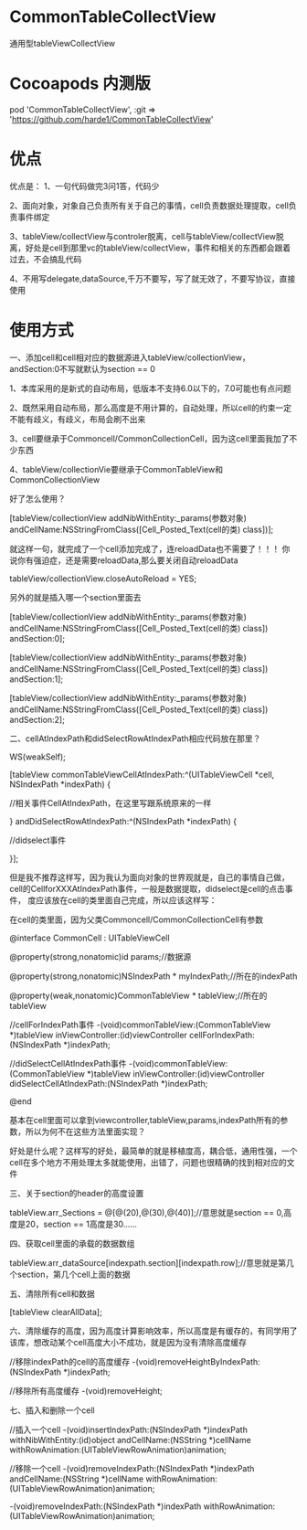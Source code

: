 # CommonTableCollectView
通用型tableViewCollectView


#  Cocoapods 内测版

 pod 'CommonTableCollectView', :git => 'https://github.com/harde1/CommonTableCollectView'


#  优点

优点是：
1、一句代码做完3问1答，代码少

2、面向对象，对象自己负责所有关于自己的事情，cell负责数据处理提取，cell负责事件绑定

3、tableView/collectView与controler脱离，cell与tableView/collectView脱离，好处是cell到那里vc的tableView/collectView，事件和相关的东西都会跟着过去，不会搞乱代码

4、不用写delegate,dataSource,千万不要写，写了就无效了，不要写协议，直接使用


#  使用方式

一、添加cell和cell相对应的数据源进入tableView/collectionView，andSection:0不写就默认为section == 0


1、本库采用的是新式的自动布局，低版本不支持6.0以下的，7.0可能也有点问题

2、既然采用自动布局，那么高度是不用计算的，自动处理，所以cell的约束一定不能有歧义，有歧义，布局会刷不出来

3、cell要继承于Commoncell/CommonCollectionCell，因为这cell里面我加了不少东西

4、tableView/collectionVie要继承于CommonTableView和CommonCollectionView

好了怎么使用？

[tableView/collectionView addNibWithEntity:_params(参数对象) andCellName:NSStringFromClass([Cell_Posted_Text(cell的类) class])];

就这样一句，就完成了一个cell添加完成了，连reloadData也不需要了！！！
你说你有强迫症，还是需要reloadData,那么要关闭自动reloadData

tableView/collectionView.closeAutoReload = YES;

另外的就是插入哪一个section里面去

[tableView/collectionView addNibWithEntity:_params(参数对象) andCellName:NSStringFromClass([Cell_Posted_Text(cell的类) class]) andSection:0];

[tableView/collectionView addNibWithEntity:_params(参数对象) andCellName:NSStringFromClass([Cell_Posted_Text(cell的类) class]) andSection:1];

[tableView/collectionView addNibWithEntity:_params(参数对象) andCellName:NSStringFromClass([Cell_Posted_Text(cell的类) class]) andSection:2];

二、cellAtIndexPath和didSelectRowAtIndexPath相应代码放在那里？

WS(weakSelf);

[tableView commonTableViewCellAtIndexPath:^(UITableViewCell *cell, NSIndexPath *indexPath) {

//相关事件CellAtIndexPath，在这里写跟系统原来的一样

} andDidSelectRowAtIndexPath:^(NSIndexPath *indexPath) {

//didselect事件

}];

但是我不推荐这样写，因为我认为面向对象的世界观就是，自己的事情自己做，cell的CellforXXXAtIndexPath事件，一般是数据提取，didselect是cell的点击事件，
度应该放在cell的类里面自己完成，所以应该这样写：

在cell的类里面，因为父类Commoncell/CommonCollectionCell有参数


@interface CommonCell : UITableViewCell


@property(strong,nonatomic)id params;//数据源

@property(strong,nonatomic)NSIndexPath * myIndexPath;//所在的indexPath

@property(weak,nonatomic)CommonTableView * tableView;//所在的tableView

//cellForIndexPath事件
-(void)commonTableView:(CommonTableView *)tableView inViewController:(id)viewController cellForIndexPath:(NSIndexPath *)indexPath;

//didSelectCellAtIndexPath事件
-(void)commonTableView:(CommonTableView *)tableView inViewController:(id)viewController didSelectCellAtIndexPath:(NSIndexPath *)indexPath;


@end

基本在cell里面可以拿到viewcontroller,tableView,params,indexPath所有的参数，所以为何不在这些方法里面实现？

好处是什么呢？这样写的好处，最简单的就是移植度高，耦合低，通用性强，一个cell在多个地方不用处理太多就能使用，出错了，问题也很精确的找到相对应的文件


三、关于section的header的高度设置

tableView.arr_Sections = @[@(20),@(30),@(40)];//意思就是section == 0,高度是20，section == 1高度是30……

四、获取cell里面的承载的数据数组

tableView.arr_dataSource[indexpath.section][indexpath.row];//意思就是第几个section，第几个cell上面的数据

五、清除所有cell和数据

[tableView clearAllData];

六、清除缓存的高度，因为高度计算影响效率，所以高度是有缓存的，有同学用了该库，想改动某个cell高度大小不成功，就是因为没有清除高度缓存

//移除indexPath的cell的高度缓存
-(void)removeHeightByIndexPath:(NSIndexPath *)indexPath;

//移除所有高度缓存
-(void)removeHeight;


七、插入和删除一个cell

//插入一个cell
-(void)insertIndexPath:(NSIndexPath *)indexPath withNibWithEntity:(id)object andCellName:(NSString *)cellName withRowAnimation:(UITableViewRowAnimation)animation;

//移除一个cell
-(void)removeIndexPath:(NSIndexPath *)indexPath andCellName:(NSString *)cellName withRowAnimation:(UITableViewRowAnimation)animation;

-(void)removeIndexPath:(NSIndexPath *)indexPath withRowAnimation:(UITableViewRowAnimation)animation;

